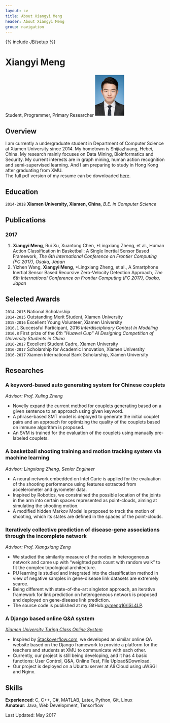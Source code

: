 ```yaml
---
layout: cv
title: About Xiangyi Meng 
header: About Xiangyi Meng
group: navigation
---
```

{% include JB/setup %}

# Xiangyi Meng 
Student, Programmer, Primary Researcher<img width="100" src="https://raw.githubusercontent.com/xymeng16/xymeng16.github.io/master/_medias/img/xymeng.jpg">  




## Overview

I am currently a undergraduate student in Department of Computer Science at Xiamen University since 2014. 
My hometown is Shijiazhuang, Hebei, China. My research mainly focuses on Data Mining, Bioinformatics and 
Security. My current interests are in graph mining, human action recognition and semi-supervised learning.
And I am preparing to study in Hong Kong after graduating from XMU.  
The full pdf version of my resume can be downloaded [here](https://github.com/xymeng16/xymeng16.github.io/raw/master/ENG_CV_Xiangyi_Meng.pdf).


## Education

`2014-2018`
__Xiamen University, Xiamen, China__, _B.E. in Computer Science_


## Publications
### 2017
1. __Xiangyi Meng__, Rui Xu, Xuantong Chen, \*Lingxiang Zheng, et al., Human Action Classification in Basketball: A
Single Inertial Sensor Based Framework, *The 6th International Conference on Frontier Computing (FC 2017),
Osaka, Japan*  
2. Yizhen Wang, __Xiangyi Meng__, \*Lingxiang Zheng, et al., A Smartphone Inertial Sensor Based Recursive 
Zero-Velocity Detection Approach, *The 6th International Conference on Frontier Computing (FC 2017), Osaka, Japan*


## Selected Awards

`2014-2015`
National Scholarship  
`2014-2015`
Outstanding Merit Student, Xiamen University  
`2015-2016`
Excellent Young Volunteer, Xiamen University  
`2016.1`
Successful Participant, 2016 *Interdisciplinary Contest In Modeling*  
`2016.8`
First prize of the *6th "Huawei Cup" AI Designing Competition of University Students in China*  
`2016-2017`
Excellent Student Cadre, Xiamen University  
`2016-2017`
Scholarship for Academic Innovation, Xiamen University  
`2016-2017`
Xiamen International Bank Scholarship, Xiamen University


## Researches

<!-- A list is also available [online](http://scholar.google.co.uk/citations?user=LTOTl0YAAAAJ) -->

### A keyword-based auto generating system for Chinese couplets  
_Advisor: Prof. Xuling Zheng_
- Novelly expand the current method for couplets generating based on a given sentence to an approach using given
  keyword.
- A phrase-based SMT model is deployed to generate the initial couplet pairs and an approach for optimizing the
  quality of the couplets based on immune algorithm is proposed.
- An SVM is trained for the evaluation of the couplets using manually pre-labeled couplets.

### A basketball shooting training and motion tracking system via machine learning
_Advisor: Lingxiang Zheng, Senior Engineer_
- A neural network embedded on Intel Curie is applied for the evaluation of the shooting performance using
  features extracted from accelerometer and gyrometer data.
- Inspired by Robotics, we constrained the possible location of the joints in the arm into certain spaces represented
  as point-clouds, aiming at simulating the shooting motion.
- A modified hidden Markov Model is proposed to track the motion of shooting, which its states are defined in the
  spaces of the point-clouds.
  
### Iteratively collective prediction of disease-gene associations through the incomplete network
_Advisor: Prof. Xiangxiang Zeng_
- We studied the similarity measure of the nodes in heterogeneous network and came up with “weighted path count
  with random walk” to fit the complex topological architecture.
- PU learning is studied and integrated into the classification method in view of negative samples in gene-disease
  link datasets are extremely scarce.
- Being different with state-of-the-art singleton approach, an iterative framework for link prediction on
  heterogeneous network is proposed and deployed on gene-disease link prediction.
- The source code is published at my GitHub:[xymeng16/ISL4LP](https://github.com/xymeng16/ISL4LP).
  
### A Django based online Q&A system
_[Xiamen University Turing Class Online System](http://turing.ymyin.me/)_
- Inspired by [Stackoverflow.com](Stackoverflow.com), we developed an similar online QA website based on the Django framework to
  provide a platform for the teachers and students at XMU to communicate with each other.
- Currently, our project is still being developing, and it has 4 basic functions: User Control, Q&A, Online Test, File
  Upload&Download.
- Our project is deployed on a Ubuntu server at Ali Cloud using uWSGI and Nginx.


## Skills
__Experienced__: C, C++, C#, MATLAB, Latex, Python, Git, Linux  
__Amateur__: Java, Web Development, Tensorflow  

  
    
   
   
   
Last Updated: May 2017

